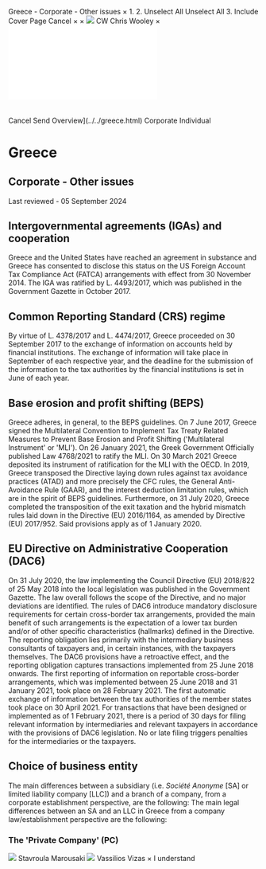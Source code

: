 Greece - Corporate - Other issues
×
1.
2.
Unselect All
Unselect All
3.
Include Cover Page
Cancel
×
×
![](../../-/media/world-wide-tax-summaries/attachments/global---chris-wooley.ashx%3Frev=ac5e5f3223b34096b1afc2a6009c7320&revision=ac5e5f32-23b3-4096-b1af-c2a6009c7320&hash=859B7ADC84DC2CBEC9760E9E6EE7DE6D0A8BFCDF)
CW
Chris Wooley
×
![](other-issues.html)
######
Cancel
Send
Overview](../../greece.html)
Corporate
Individual
# Greece
## Corporate - Other issues
Last reviewed - 05 September 2024
## Intergovernmental agreements (IGAs) and cooperation
Greece and the United States have reached an agreement in substance and Greece has consented to disclose this status on the US Foreign Account Tax Compliance Act (FATCA) arrangements with effect from 30 November 2014. The IGA was ratified by L. 4493/2017, which was published in the Government Gazette in October 2017.
## Common Reporting Standard (CRS) regime
By virtue of L. 4378/2017 and L. 4474/2017, Greece proceeded on 30 September 2017 to the exchange of information on accounts held by financial institutions. The exchange of information will take place in September of each respective year, and the deadline for the submission of the information to the tax authorities by the financial institutions is set in June of each year.
## Base erosion and profit shifting (BEPS)
Greece adheres, in general, to the BEPS guidelines.
On 7 June 2017, Greece signed the Multilateral Convention to Implement Tax Treaty Related Measures to Prevent Base Erosion and Profit Shifting ('Multilateral Instrument' or 'MLI'). On 26 January 2021, the Greek Government Officially published Law 4768/2021 to ratify the MLI. On 30 March 2021 Greece deposited its instrument of ratification for the MLI with the OECD.
In 2019, Greece transposed the Directive laying down rules against tax avoidance practices (ATAD) and more precisely the CFC rules, the General Anti-Avoidance Rule (GAAR), and the interest deduction limitation rules, which are in the spirit of BEPS guidelines.
Furthermore, on 31 July 2020, Greece completed the transposition of the exit taxation and the hybrid mismatch rules laid down in the Directive (EU) 2016/1164, as amended by Directive (EU) 2017/952. Said provisions apply as of 1 January 2020.
## EU Directive on Administrative Cooperation (DAC6)
On 31 July 2020, the law implementing the Council Directive (EU) 2018/822 of 25 May 2018 into the local legislation was published in the Government Gazette. The law overall follows the scope of the Directive, and no major deviations are identified.
The rules of DAC6 introduce mandatory disclosure requirements for certain cross-border tax arrangements, provided the main benefit of such arrangements is the expectation of a lower tax burden and/or of other specific characteristics (hallmarks) defined in the Directive. The reporting obligation lies primarily with the intermediary business consultants of taxpayers and, in certain instances, with the taxpayers themselves.
The DAC6 provisions have a retroactive effect, and the reporting obligation captures transactions implemented from 25 June 2018 onwards.
The first reporting of information on reportable cross-border arrangements, which was implemented between 25 June 2018 and 31 January 2021, took place on 28 February 2021. The first automatic exchange of information between the tax authorities of the member states took place on 30 April 2021.
For transactions that have been designed or implemented as of 1 February 2021, there is a period of 30 days for filing relevant information by intermediaries and relevant taxpayers in accordance with the provisions of DAC6 legislation.
No or late filing triggers penalties for the intermediaries or the taxpayers.
## Choice of business entity
The main differences between a subsidiary (i.e. *Société Anonyme* [SA] or limited liability company [LLC]) and a branch of a company, from a corporate establishment perspective, are the following:
The main legal differences between an SA and an LLC in Greece from a company law/establishment perspective are the following:
### The 'Private Company' (PC)
![](../../-/media/world-wide-tax-summaries/greecestavroula-marousakimarousaki-3jpg20230119085205627.ashx%3Frev=fa3f45baa39c43fba9a945e50e35443f&revision=fa3f45ba-a39c-43fb-a9a9-45e50e35443f&hash=C29134ADD744403F45403B1ECC7D615A9068B8E0)
Stavroula Marousaki
![](../../-/media/world-wide-tax-summaries/greecevassilios-vizasgreece--vassilios-vizaspng20200701142139395.ashx%3Frev=db329488eb3d4e65a5fdccade3ba1912&revision=db329488-eb3d-4e65-a5fd-ccade3ba1912&hash=66B2D2D7C5DCD7D18CB843FA1B4BD714090AB30D)
Vassilios Vizas
×
I understand